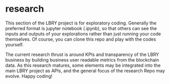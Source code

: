 # research

This section of the LBRY project is for exploratory coding. Generally the preferred format is jupyter notebook (.ipynb), so that others can see the inputs and outputs of your explorations rather than just running your code themselves. Of course, you can clone this repo and play with the codes yourself. 

The current research thrust is around KPIs and transparency of the LBRY business by building business user readable metrics from the blockchain data. As this research matures, some elements may be integrated into the main LBRY project as APIs, and the general focus of the research Repo may evolve. Happy coding!


